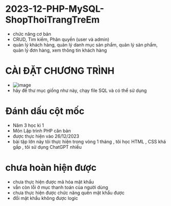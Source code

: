 # 2023-12-PHP-MySQL-ShopThoiTrangTreEm
- chức năng cơ bản
- CRUD, Tìm kiếm, Phân quyền (user và admin)
- quản lý khách hàng, quản lý danh mục sản phẩm, quản lý sản phẩm, quản lý đơn hàng, xem thông tin khách hàng
# CÀI ĐẶT CHƯƠNG TRÌNH
- ![image](https://github.com/hiepnx03/2023-12-PHP-MySQL-ShopThoiTrangTreEm/assets/71397941/56eb8b8d-6565-4105-95f2-5fb9941c758b)
- hãy để thư mục giống như này, chạy file SQL và có thể sử dụng
# Đánh dấu cột mốc 
- Năm 3 học kì 1
- Môn Lập trình PHP căn bản
- được thực hiện vào 26/12/2023
- bài tập lớn này tôi thực hiện trong vòng 1 tháng , tôi học HTML , CSS khá gấp , tôi sử dụng ChatGPT nhiều 
# chưa hoàn hiện được
- chưa thực hiện được mã hóa mật khẩu
- vẫn còn lỗi ở mục thanh toán của người dùng
- chưa thực hiện được chức năng quên mật khẩu được
- đổi mật khẩu không được logic
